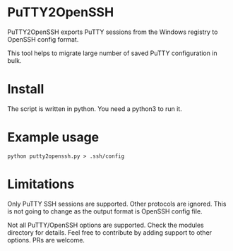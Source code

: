 # PuTTY2OpenSSH

PuTTY2OpenSSH exports PuTTY sessions from the Windows registry to OpenSSH config format. 

This tool helps to migrate large number of saved PuTTY configuration in bulk.

# Install

The script is written in python. You need a python3 to run it.

# Example usage

	python putty2openssh.py > .ssh/config
	
# Limitations

Only PuTTY SSH sessions are supported. Other protocols are ignored. This is not going to change as the output format is OpenSSH config file.

Not all PuTTY/OpenSSH options are supported. Check the modules directory for details. Feel free to contribute by adding support to other options. PRs are welcome.

